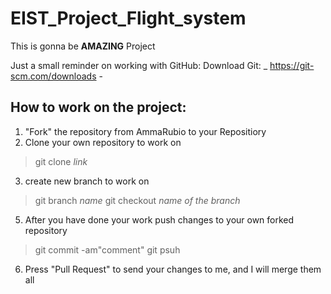 # EIST_Project_Flight_system

This is gonna be **AMAZING** Project

Just a small reminder on working with GitHub:
Download Git: _ https://git-scm.com/downloads - 
## How to work on the project: 
1. "Fork" the repository from AmmaRubio to your Repositiory 
2. Clone your own repository to work on 
>git clone _link_
3. create new branch to work on
>git branch _name_ 
>git checkout _name of the branch_ 
5. After you have done your work push changes to your own forked repository 
>git commit -am"comment"
>git psuh
6. Press "Pull Request" to send your changes to me, and I will merge them all 





